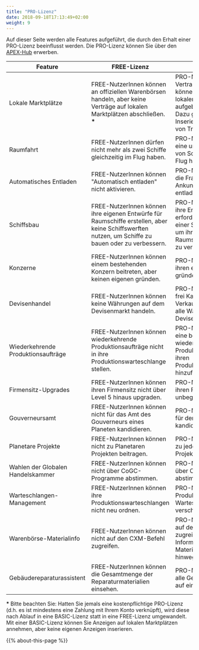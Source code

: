 ```yaml
---
title: "PRO-Lizenz"
date: 2018-09-18T17:13:49+02:00
weight: 9
---
```


Auf dieser Seite werden alle Features aufgeführt, die durch den Erhalt einer PRO-Lizenz beeinflusst werden. Die PRO-Lizenz können Sie über den [APEX-Hub](https://prosperousuniverse.com/premium) erwerben.

| Feature                           | FREE-Lizenz                                                                                                                              | PRO-Lizenz                                                                                                                                                        |
|-----------------------------------|-------------------------------------------------------------------------------------------------------------------------------------------|--------------------------------------------------------------------------------------------------------------------------------------------------------------------|
| Lokale Marktplätze                     | FREE-NutzerInnen können an offiziellen Warenbörsen handeln, aber keine Verträge auf lokalen Marktplätzen abschließen. __*__ | PRO-NutzerInnen erhalten Vertrauensratings und können Bestellungen auf lokalen Marktplätzen aufgeben oder annehmen. Dazu gehört auch das Inserieren und Akzeptieren von Transportverträgen. |
| Raumfahrt                      | FREE-NutzerInnen dürfen nicht mehr als zwei Schiffe gleichzeitig im Flug haben.                                                                   | PRO-NutzerInnen können eine unbegrenzte Anzahl von Schiffen gleichzeitig im Flug haben.                                                                                      |
| Automatisches Entladen                 | FREE-NutzerInnen können "Automatisch entladen" nicht aktivieren.                                                                                       | PRO-NutzerInnen können die Fracht ihrer Schiffe bei Ankunft automatisch entladen lassen.                                                                                          |
| Schiffsbau                      | FREE-NutzerInnen können ihre eigenen Entwürfe für Raumschiffe erstellen, aber keine Schiffswerften nutzen, um Schiffe zu bauen oder zu verbessern.                             | PRO-NutzerInnen können ihre Entwürfe und die erforderlichen Materialien einer Schiffswerft zuteilen, um ihre eigenen Raumschiffe zu bauen und zu verbessern.                           |
| Konzerne                      | FREE-NutzerInnen können einem bestehenden Konzern beitreten, aber keinen eigenen gründen.                                                                 | PRO-NutzerInnen können ihren eigenen Konzern gründen und verwalten.                                                                                                         |
| Devisenhandel                  | FREE-NutzerInnen können keine Währungen auf dem Devisenmarkt handeln.                                                                    | PRO-NutzerInnen können frei Kauf- und Verkaufsorders erteilen, um alle Währungen auf dem Devisenmarkt zu handeln.                                                         |
| Wiederkehrende Produktionsaufträge       | FREE-NutzerInnen können wiederkehrende Produktionsaufträge nicht in ihre Produktionswarteschlange stellen.                                                        | PRO-NutzerInnen können eine beliebige Anzahl wiederkehrender Produktionsaufträge zu ihren Produktionswarteschlangen hinzufügen.                                                                   |
| Firmensitz-Upgrades             | FREE-NutzerInnen können ihren Firmensitz nicht über Level 5 hinaus upgraden.                                                                                    | PRO-NutzerInnen können ihren Firmensitz unbegrenzt upgraden.                                                                                                                   |
| Gouverneursamt                      | FREE-NutzerInnen können nicht für das Amt des Gouverneurs eines Planeten kandidieren.                                                                                       | PRO-NutzerInnen können für den Gouverneursposten kandidieren.                                                                                                                                |
| Planetare Projekte                | FREE-NutzerInnen können nicht zu Planetaren Projekten beitragen.                                                                                   | PRO-NutzerInnen können zu jedem Planetaren Projekt beitragen.                                                                                                             |
| Wahlen der Globalen Handelskammer | FREE-NutzerInnen können nicht über CoGC-Programme abstimmen.                                                                                              | PRO-NutzerInnen können über CoGC-Programme abstimmen.                                                                                                                           |
| Warteschlangen-Management       | FREE-NutzerInnen können ihre Produktionswarteschlangen nicht neu ordnen.                                                                                   | PRO-NutzerInnen können Produktionsaufträge in der Warteschlange verschieben.                                                                                                      |
| Warenbörse-Materialinfo  | FREE-NutzerInnen können nicht auf den CXM-Befehl zugreifen.                                                                                             | PRO-NutzerInnen können auf den CXM-Befehl zugreifen, um CX-Informationen zu einem Material über alle Börsen hinweg zu vergleichen.                                                             |
| Gebäudereparaturassistent         | FREE-NutzerInnen können die Gesamtmenge der Reparaturmaterialien einsehen.                                                                              | PRO-NutzerInnen können alle Gebäude einer Basis auf einmal reparieren.                                                                                                          |

__*__ Bitte beachten Sie: Hatten Sie jemals eine kostenpflichtige PRO-Lizenz (d.h. es ist mindestens eine Zahlung mit Ihrem Konto verknüpft), wird diese nach Ablauf in eine BASIC-Lizenz statt in eine FREE-Lizenz umgewandelt. Mit einer BASIC-Lizenz können Sie Anzeigen auf lokalen Marktplätzen annehmen, aber keine eigenen Anzeigen inserieren.

{{% about-this-page %}}